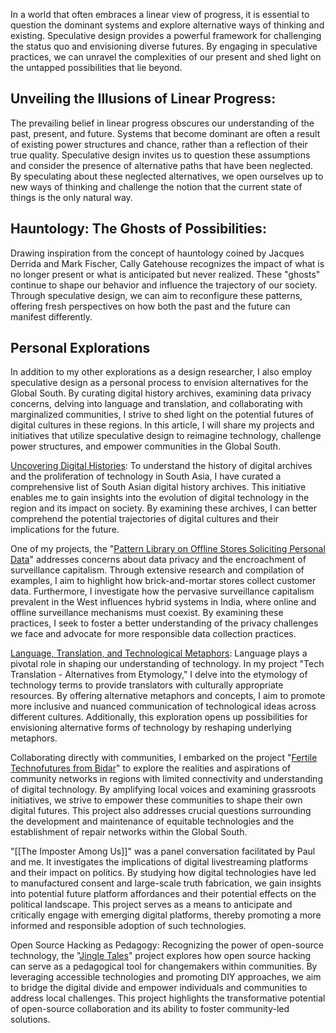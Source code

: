 
In a world that often embraces a linear view of progress, it is essential to question the dominant systems and explore alternative ways of thinking and existing. Speculative design provides a powerful framework for challenging the status quo and envisioning diverse futures. By engaging in speculative practices, we can unravel the complexities of our present and shed light on the untapped possibilities that lie beyond. 

## Unveiling the Illusions of Linear Progress: 
The prevailing belief in linear progress obscures our understanding of the past, present, and future. Systems that become dominant are often a result of existing power structures and chance, rather than a reflection of their true quality. Speculative design invites us to question these assumptions and consider the presence of alternative paths that have been neglected. By speculating about these neglected alternatives, we open ourselves up to new ways of thinking and challenge the notion that the current state of things is the only natural way.

## Hauntology: The Ghosts of Possibilities: 
Drawing inspiration from the concept of hauntology coined by Jacques Derrida and Mark Fischer, Cally Gatehouse recognizes the impact of what is no longer present or what is anticipated but never realized. These "ghosts" continue to shape our behavior and influence the trajectory of our society. Through speculative design, we can aim to reconfigure these patterns, offering fresh perspectives on how both the past and the future can manifest differently.


## Personal Explorations
In addition to my other explorations as a design researcher, I also employ speculative design as a personal process to envision alternatives for the Global South. By curating digital history archives, examining data privacy concerns, delving into language and translation, and collaborating with marginalized communities, I strive to shed light on the potential futures of digital cultures in these regions. In this article, I will share my projects and initiatives that utilize speculative design to reimagine technology, challenge power structures, and empower communities in the Global South.

[Uncovering Digital Histories]( https://github.com/micahchoo/awesome-digital-history-South-Asia-): To understand the history of digital archives and the proliferation of technology in South Asia, I have curated a comprehensive list of South Asian digital history archives. This initiative enables me to gain insights into the evolution of digital technology in the region and its impact on society. By examining these archives, I can better comprehend the potential trajectories of digital cultures and their implications for the future.

One of my projects, the "[Pattern Library on Offline Stores Soliciting Personal Data](https://micahchoo.github.io/Public-Making/How-Offline-Stores-get-your-Personal-Data-A-Pattern-Library.html)" addresses concerns about data privacy and the encroachment of surveillance capitalism. Through extensive research and compilation of examples, I aim to highlight how brick-and-mortar stores collect customer data. Furthermore, I investigate how the pervasive surveillance capitalism prevalent in the West influences hybrid systems in India, where online and offline surveillance mechanisms must coexist. By examining these practices, I seek to foster a better understanding of the privacy challenges we face and advocate for more responsible data collection practices.

[Language, Translation, and Technological Metaphors](https://micahchoo.github.io/Public-Making/Tech-Translation-Alternatives-from-Etymology.html): Language plays a pivotal role in shaping our understanding of technology. In my project "Tech Translation - Alternatives from Etymology," I delve into the etymology of technology terms to provide translators with culturally appropriate resources. By offering alternative metaphors and concepts, I aim to promote more inclusive and nuanced communication of technological ideas across different cultures. Additionally, this exploration opens up possibilities for envisioning alternative forms of technology by reshaping underlying metaphors.

Collaborating directly with communities, I embarked on the project "[Fertile Technofutures from Bidar](https://one.compost.digital/fertile-technofutures-from-bidar/)" to explore the realities and aspirations of community networks in regions with limited connectivity and understanding of digital technology. By amplifying local voices and examining grassroots initiatives, we strive to empower these communities to shape their own digital futures. This project also addresses crucial questions surrounding the development and maintenance of equitable technologies and the establishment of repair networks within the Global South.

"[[The Imposter Among Us]]" was a panel conversation facilitated by Paul and me. It investigates the implications of digital livestreaming platforms and their impact on politics. By studying how digital technologies have led to manufactured consent and large-scale truth fabrication, we gain insights into potential future platform affordances and their potential effects on the political landscape. This project serves as a means to anticipate and critically engage with emerging digital platforms, thereby promoting a more informed and responsible adoption of such technologies.

Open Source Hacking as Pedagogy: Recognizing the power of open-source technology, the "[Jingle Tales](https://criticalcode.recipes/contributions/jingle-tales)" project explores how open source hacking can serve as a pedagogical tool for changemakers within communities. By leveraging accessible technologies and promoting DIY approaches, we aim to bridge the digital divide and empower individuals and communities to address local challenges. This project highlights the transformative potential of open-source collaboration and its ability to foster community-led solutions.